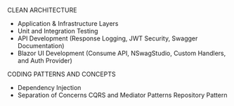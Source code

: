 CLEAN ARCHITECTURE
- Application & Infrastructure Layers
- Unit and Integration Testing
- API Development (Response Logging, JWT Security, Swagger Documentation)
- Blazor UI Development (Consume API, NSwagStudio, Custom Handlers, and Auth Provider)

CODING PATTERNS AND CONCEPTS
- Dependency Injection
- Separation of Concerns
CQRS and Mediator Patterns
Repository Pattern
